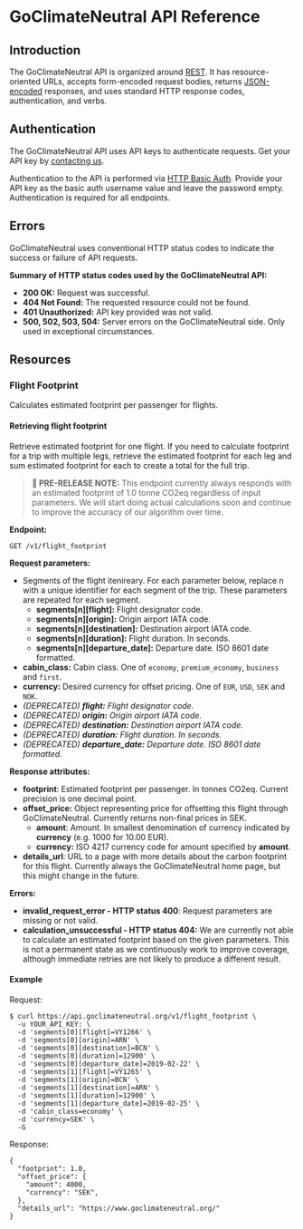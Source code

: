 # GoClimateNeutral API Reference

## Introduction

The GoClimateNeutral API is organized around [REST][rest]. It has
resource-oriented URLs, accepts form-encoded request bodies, returns
[JSON-encoded][json] responses, and uses standard HTTP response codes,
authentication, and verbs.

[rest]: https://developer.mozilla.org/en-US/docs/Glossary/REST
[json]: http://www.json.org/

## Authentication

The GoClimateNeutral API uses API keys to authenticate requests. Get your API
key by [contacting us][contact].

Authentication to the API is performed via [HTTP Basic Auth][basic-auth].
Provide your API key as the basic auth username value and leave the password
empty. Authentication is required for all endpoints.

[contact]: https://www.goclimateneutral.org/contact
[basic-auth]: https://developer.mozilla.org/en-US/docs/Web/HTTP/Authentication

## Errors

GoClimateNeutral uses conventional HTTP status codes to indicate the success or
failure of API requests.

**Summary of HTTP status codes used by the GoClimateNeutral API:**

- **200 OK:** Request was successful.
- **404 Not Found:** The requested resource could not be found.
- **401 Unauthorized:** API key provided was not valid.
- **500, 502, 503, 504:** Server errors on the GoClimateNeutral side. Only used
  in exceptional circumstances.

## Resources

### Flight Footprint

Calculates estimated footprint per passenger for flights.

#### Retrieving flight footprint

Retrieve estimated footprint for one flight. If you need to calculate footprint
for a trip with multiple legs, retrieve the estimated footprint for each leg
and sum estimated footprint for each to create a total for the full trip.

> **🚧 PRE-RELEASE NOTE:** This endpoint currently always responds with an
> estimated footprint of 1.0 tonne CO2eq regardless of input parameters. We
> will start doing actual calculations soon and continue to improve the
> accuracy of our algorithm over time.

**Endpoint:**

`GET /v1/flight_footprint`

**Request parameters:**

- Segments of the flight itenireary. For each parameter below, replace n with a unique identifier for each segment of the trip. These parameters are repeated for each segment.
  - **segments[n][flight]:** Flight designator code. 
  - **segments[n][origin]:** Origin airport IATA code.
  - **segments[n][destination]:** Destination airport IATA code.
  - **segments[n][duration]:** Flight duration. In seconds.
  - **segments[n][departure_date]:** Departure date. ISO 8601 date formatted.
- **cabin_class:** Cabin class. One of `economy`, `premium_economy`, `business`
  and `first`.
- **currency:** Desired currency for offset pricing. One of `EUR`, `USD`, `SEK` and `NOK`.
- _(DEPRECATED) **flight:** Flight designator code._
- _(DEPRECATED) **origin:** Origin airport IATA code._
- _(DEPRECATED) **destination:** Destination airport IATA code._
- _(DEPRECATED) **duration:** Flight duration. In seconds._
- _(DEPRECATED) **departure\_date:** Departure date. ISO 8601 date formatted._

**Response attributes:**

- **footprint**: Estimated footprint per passenger. In tonnes CO2eq.
  Current precision is one decimal point.
- **offset_price:** Object representing price for offsetting this flight
  through GoClimateNeutral. Currently returns non-final prices in SEK.
  - **amount**: Amount. In smallest denomination of currency indicated by
    **currency** (e.g. 1000 for 10.00 EUR).
  - **currency:** ISO 4217 currency code for amount specified by **amount**.
- **details_url**: URL to a page with more details about the carbon footprint
  for this flight. Currently always the GoClimateNeutral home page, but this
  might change in the future.

**Errors:**

- **invalid\_request\_error - HTTP status 400**: Request parameters are missing
  or not valid.
- **calculation_unsuccessful - HTTP status 404:** We are currently not able to
  calculate an estimated footprint based on the given parameters. This is not a
  permanent state as we continuously work to improve coverage, although
  immediate retries are not likely to produce a different result.

#### Example

Request:

    $ curl https://api.goclimateneutral.org/v1/flight_footprint \
      -u YOUR_API_KEY: \
      -d 'segments[0][flight]=VY1266' \
      -d 'segments[0][origin]=ARN' \
      -d 'segments[0][destination]=BCN' \
      -d 'segments[0][duration]=12900' \
      -d 'segments[0][departure_date]=2019-02-22' \
      -d 'segments[1][flight]=VY1265' \
      -d 'segments[1][origin]=BCN' \
      -d 'segments[1][destination]=ARN' \
      -d 'segments[1][duration]=12900' \
      -d 'segments[1][departure_date]=2019-02-25' \
      -d 'cabin_class=economy' \
      -d 'currency=SEK' \
      -G

Response:

    {
      "footprint": 1.0,
      "offset_price": {
        "amount": 4000,
        "currency": "SEK",
      },
      "details_url": "https://www.goclimateneutral.org/"
    }
